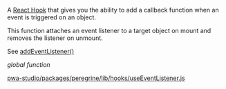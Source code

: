 
A [React Hook](https://reactjs.org/docs/hooks-intro.html) that gives
you the ability to add a callback function when an event is triggered on
an object.

This function attaches an event listener to a target object on mount
and removes the listener on unmount.

See [addEventListener()](https://developer.mozilla.org/en-US/docs/Web/API/EventTarget/addEventListener)

*global* *function*


[pwa-studio/packages/peregrine/lib/hooks/useEventListener.js](https://github.com/magento/pwa-studio/blob/develop/packages/peregrine/lib/hooks/useEventListener.js)